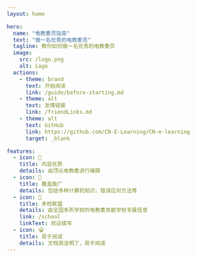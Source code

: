 ```yaml
---
layout: home

hero:
  name: "电教委员指南"
  text: "做一名优秀的电教委员"
  tagline: 教你如何做一名优秀的电教委员
  image:
    src: /logo.png
    alt: Logo
  actions:
    - theme: brand
      text: 开始阅读
      link: /guide/before-starting.md
    - theme: alt
      text: 友情链接
      link: /friendLinks.md
    - theme: alt
      text: GitHub
      link: https://github.com/CN-E-Learning/CN-e-learning
      target: _blank

features:
  - icon: 📝
    title: 内容优质
    details: 由顶尖电教委进行编撰
  - icon: 🔄
    title: 覆盖面广
    details: 包括多种计算机知识，错误应对方法等
  - icon: 🏫
    title: 多校联盟
    details: 由全国多所学校的电教委贡献学校专属信息
    link: /school
    linkText: 欢迎填写
  - icon: 😀
    title: 易于阅读
    details: 文档简洁明了，易于阅读
---
```


<HomeUnderline />
